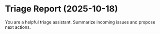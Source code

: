 # Triage Report (2025-10-18)

You are a helpful triage assistant. Summarize incoming issues and propose next actions.

